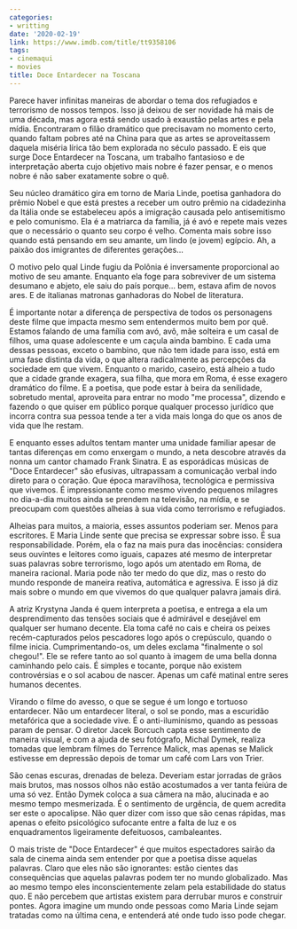```yaml
---
categories:
- writting
date: '2020-02-19'
link: https://www.imdb.com/title/tt9358106
tags:
- cinemaqui
- movies
title: Doce Entardecer na Toscana
---
```


Parece haver infinitas maneiras de abordar o tema dos refugiados e terrorismo de nossos tempos. Isso já deixou de ser novidade há mais de uma década, mas agora está sendo usado à exaustão pelas artes e pela mídia. Encontraram o filão dramático que precisavam no momento certo, quando faltam pobres até na China para que as artes se aproveitassem daquela miséria lírica tão bem explorada no século passado. E eis que surge Doce Entardecer na Toscana, um trabalho fantasioso e de interpretação aberta cujo objetivo mais nobre é fazer pensar, e o menos nobre é não saber exatamente sobre o quê.

Seu núcleo dramático gira em torno de Maria Linde, poetisa ganhadora do prêmio Nobel e que está prestes a receber um outro prêmio na cidadezinha da Itália onde se estabeleceu após a imigração causada pelo antisemitismo e pelo comunismo. Ela é a matriarca da família, já é avó e repete mais vezes que o necessário o quanto seu corpo é velho. Comenta mais sobre isso quando está pensando em seu amante, um lindo (e jovem) egípcio. Ah, a paixão dos imigrantes de diferentes gerações...

O motivo pelo qual Linde fugiu da Polônia é inversamente proporcional ao motivo de seu amante. Enquanto ela foge para sobreviver de um sistema desumano e abjeto, ele saiu do país porque... bem, estava afim de novos ares. E de italianas matronas ganhadoras do Nobel de literatura.

É importante notar a diferença de perspectiva de todos os personagens deste filme que impacta mesmo sem entendermos muito bem por quê. Estamos falando de uma família com avó, avô, mãe solteira e um casal de filhos, uma quase adolescente e um caçula ainda bambino. E cada uma dessas pessoas, exceto o bambino, que não tem idade para isso, está em uma fase distinta da vida, o que altera radicalmente as percepções da sociedade em que vivem. Enquanto o marido, caseiro, está alheio a tudo que a cidade grande exagera, sua filha, que mora em Roma, é esse exagero dramático do filme. E a poetisa, que pode estar à beira da senilidade, sobretudo mental, aproveita para entrar no modo "me processa", dizendo e fazendo o que quiser em público porque qualquer processo jurídico que incorra contra sua pessoa tende a ter a vida mais longa do que os anos de vida que lhe restam.

E enquanto esses adultos tentam manter uma unidade familiar apesar de tantas diferenças em como enxergam o mundo, a neta descobre através da nonna um cantor chamado Frank Sinatra. E as esporádicas músicas de "Doce Entardecer" são efusivas, ultrapassam a comunicação verbal indo direto para o coração. Que época maravilhosa, tecnológica e permissiva que vivemos. É impressionante como mesmo vivendo pequenos milagres no dia-a-dia muitos ainda se prendem na televisão, na mídia, e se preocupam com questões alheias à sua vida como terrorismo e refugiados.

Alheias para muitos, a maioria, esses assuntos poderiam ser. Menos para escritores. E Maria Linde sente que precisa se expressar sobre isso. É sua responsabilidade. Porém, ela o faz na mais pura das inocências: considera seus ouvintes e leitores como iguais, capazes até mesmo de interpretar suas palavras sobre terrorismo, logo após um atentado em Roma, de maneira racional. Maria pode não ter medo do que diz, mas o resto do mundo responde de maneira reativa, automática e agressiva. E isso já diz mais sobre o mundo em que vivemos do que qualquer palavra jamais dirá.

A atriz Krystyna Janda é quem interpreta a poetisa, e entrega a ela um desprendimento das tensões sociais que é admirável e desejável em qualquer ser humano decente. Ela toma café no cais e cheira os peixes recém-capturados pelos pescadores logo após o crepúsculo, quando o filme inicia. Cumprimentando-os, um deles exclama "finalmente o sol chegou!". Ele se refere tanto ao sol quanto à imagem de uma bella donna caminhando pelo cais. É simples e tocante, porque não existem controvérsias e o sol acabou de nascer. Apenas um café matinal entre seres humanos decentes.

Virando o filme do avesso, o que se segue é um longo e tortuoso entardecer. Não um entardecer literal, o sol se pondo, mas a escuridão metafórica que a sociedade vive. É o anti-iluminismo, quando as pessoas param de pensar. O diretor Jacek Borcuch capta esse sentimento de maneira visual, e com a ajuda de seu fotógrafo, Michal Dymek, realiza tomadas que lembram filmes do Terrence Malick, mas apenas se Malick estivesse em depressão depois de tomar um café com Lars von Trier.

São cenas escuras, drenadas de beleza. Deveriam estar jorradas de grãos mais brutos, mas nossos olhos não estão acostumados a ver tanta feiúra de uma só vez. Então Dymek coloca a sua câmera na mão, alucinada e ao mesmo tempo mesmerizada. É o sentimento de urgência, de quem acredita ser este o apocalipse. Não quer dizer com isso que são cenas rápidas, mas apenas o efeito psicológico sufocante entre a falta de luz e os enquadramentos ligeiramente defeituosos, cambaleantes.

O mais triste de "Doce Entardecer" é que muitos espectadores sairão da sala de cinema ainda sem entender por que a poetisa disse aquelas palavras. Claro que eles não são ignorantes: estão cientes das consequências que aquelas palavras podem ter no mundo globalizado. Mas ao mesmo tempo eles inconscientemente zelam pela estabilidade do status quo. E não percebem que artistas existem para derrubar muros e construir pontes. Agora imagine um mundo onde pessoas como Maria Linde sejam tratadas como na última cena, e entenderá até onde tudo isso pode chegar.

